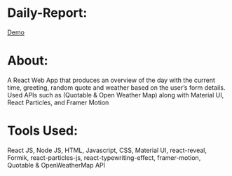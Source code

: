 # Daily-Report:
[Demo](https://juliannejorda.github.io/Daily-Report/)

# About:
A React Web App that produces an overview of the day with the current time, greeting, random quote and weather based on the user’s form details. Used APIs such as (Quotable & Open Weather Map) along with Material UI, React Particles, and Framer Motion

# Tools Used:
React JS, Node JS, HTML, Javascript, CSS, Material UI, react-reveal, Formik, react-particles-js, react-typewriting-effect, framer-motion, Quotable & OpenWeatherMap API
